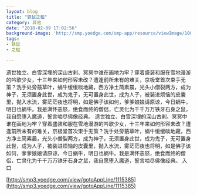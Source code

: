 ```yaml
---
layout: blog
title: "铁鼠之槛"
category: 其他
date: "2018-02-09 17:02:56"
background-image: 'http://smp.yoedge.com/smp-app/resource/viewImage/1004028appline.png'
tags:
- 铁鼠
- 之槛

---
```

遗世独立、白雪深埋的深山古刹、冥冥中谁在画地为牢？穿着盛装和服在雪地漫游的吟歌少女，十三年来如何形容未改？遭逢前所未有的难关，京极堂首次束手无策？洗手处旁蕺草叶，蜗牛缓缓啖地藏，西方净土简素晨，光头小僧裂两方，成为神子，无须置身此世，成为鬼子，无可置身此世，成为人子，被装进烦恼的皮囊里，抛入水流，雾茫茫夜也将明，如是佛子该如何，爹爹娘娘请原谅，今日蜗牛，明日也蜗牛。我是满怀恚怒，绝食而终的僧侣，亡灵化为千千万万铁牙石身之鼠，我自愿堕入魔道，誓言啮尽佛像经典。
遗世独立、白雪深埋的深山古刹、冥冥中谁在画地为牢？穿着盛装和服在雪地漫游的吟歌少女，十三年来如何形容未改？遭逢前所未有的难关，京极堂首次束手无策？洗手处旁蕺草叶，蜗牛缓缓啖地藏，西方净土简素晨，光头小僧裂两方，成为神子，无须置身此世，成为鬼子，无可置身此世，成为人子，被装进烦恼的皮囊里，抛入水流，雾茫茫夜也将明，如是佛子该如何，爹爹娘娘请原谅，今日蜗牛，明日也蜗牛。我是满怀恚怒，绝食而终的僧侣，亡灵化为千千万万铁牙石身之鼠，我自愿堕入魔道，誓言啮尽佛像经典。
入口

[http://smp3.yoedge.com/view/gotoAppLine/1115385](http://smp3.yoedge.com/view/gotoAppLine/1115385)

        
